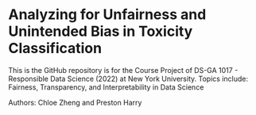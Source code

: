 # Analyzing for Unfairness and Unintended Bias in Toxicity Classification

This is the GitHub repository is for the Course Project of DS-GA 1017 - Responsible Data Science (2022) at New York University. Topics include: Fairness, Transparency, and Interpretability in Data Science

Authors: Chloe Zheng and Preston Harry
